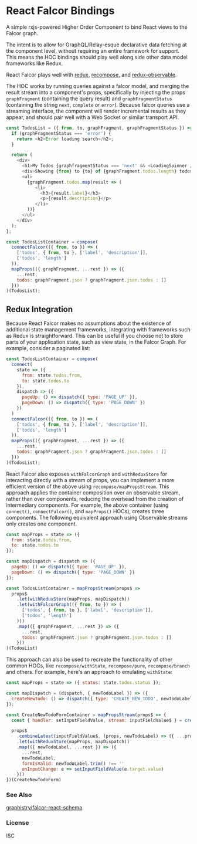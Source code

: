 # React Falcor Bindings

A simple rxjs-powered Higher Order Component to bind React views to the Falcor graph.

The intent is to allow for GraphQL/Relay-esque declarative data fetching at the component level, without requiring an entire framework for support.  This means the HOC bindings should play well along side other data model frameworks like Redux.

React Falcor plays well with [redux](http://redux.js.org/), [recompose](https://github.com/acdlite/recompose), and [redux-observable](redux-observable.js.org).

The HOC works by running queries against a falcor model, and merging the result stream into a component's props, specifically by injecting the props `graphFragment` (containing the query result) and `graphFragmentStatus` (containing the string `next`, `complete` or `error`).  Because falcor queries use a streaming interface, the component will render incremental results as they appear, and should pair well with a Web Socket or similar transport API.


```javascript
const TodosList = ({ from, to, graphFragment, graphFragmentStatus }) => {
  if (graphFragmentStatus === 'error') {
    return <h2>Error loading search</h2>;
  }

  return (
    <div>
      <h1>My Todos {graphfragmentStatus === 'next' && <LoadingSpinner />}</h1>
      <div>Showing {from} to {to} of {graphFragment.todos.length} todos</div>
      <ul>
        {graphFragment.todos.map(result => (
           <li>
             <h3>{result.label}</h3>
             <p>{result.description}</p>
           </li>
        ))}
      </ul>
    </div>
  );
};

const TodosListContainer = compose(
  connectFalcor(({ from, to }) => (
    ['todos', { from, to }, ['label', 'description']],
    ['todos', 'length']
  )),
  mapProps(({ graphFragment, ...rest }) => ({
    ...rest,
    todos: graphFragment.json ? graphFragment.json.todos : []
  }))
)(TodosList);
```

## Redux Integration

Because React Falcor makes no assumptions about the existence of additional state management frameworks, integrating with frameworks such as Redux is straightforward.  This can be useful if you choose not to store parts of your application state, such as view state, in the Falcor Graph.  For example, consider a paginated list:

```javascript
const TodosListContainer = compose(
  connect(
    state => ({
      from: state.todos.from,
      to: state.todos.to
    }),
    dispatch => ({
      pageUp: () => dispatch({ type: 'PAGE_UP' }),
      pageDown: () => dispatch({ type: 'PAGE_DOWN' })
    })
  )
  connectFalcor(({ from, to }) => (
    ['todos', { from, to }, ['label', 'description']],
    ['todos', 'length']
  )),
  mapProps(({ graphFragment, ...rest }) => ({
    ...rest,
    todos: graphFragment.json ? graphFragment.json.todos : []
  }))
)(TodosList);
```

React Falcor also exposes `withFalcorGraph` and `withReduxStore` for interacting directly with a stream of props, you can implement a more efficient version of the above using `recompose/mapPropsStream`.  This approach applies the container composition over an observable stream, rather than over components, reducing the overhead from the creation of intermediary components.  For example, the above container (using `connect()`, `connectFalcor()`, and `mapProps()` HOCs), creates three components.  The following equivalent approach using Observable streams only creates one component.

```javascript
const mapProps = state => ({
  from: state.todos.from,
  to: state.todos.to
});

const mapDispatch = dispatch => ({
  pageUp: () => dispatch({ type: 'PAGE_UP' }),
  pageDown: () => dispatch({ type: 'PAGE_DOWN' })
});

const TodosListContainer = mapPropsStream(props$ =>
  props$
    .let(withReduxStore(mapProps, mapDispatch))
    .let(withFalcorGraph(({ from, to }) => (
      ['todos', { from, to }, ['label', 'description']],
      ['todos', 'length']
    )))
    .map(({ graphFragment, ...rest }) => ({
      ...rest,
      todos: graphFragment.json ? graphFragment.json.todos : []
    }))
)(TodosList)
```

This approach can also be used to recreate the functionality of other common HOCs, like `recompose/withState`, `recompose/pure`, `recompose/branch` and others.  For example, here's an approach to emulating `withState`:

```javascript
const mapProps = state => ({ status: state.todos.status });

const mapDispatch = (dispatch, { newTodoLabel }) => ({
  createNewTodo: () => dispatch({ type: 'CREATE_NEW_TODO', newTodoLabel })
});

const CreateNewTodoFormContainer = mapPropsStream(props$ => {
  const { handler: setInputFieldValue, stream: inputFieldValue$ } = createEventHandler();

  props$
    .combineLatest(inputFieldValue$, (props, newTodoLabel) => ({ ...props, newTodoLabel }))
    .let(withReduxStore(mapProps, mapDispatch))
    .map(({ newTodoLabel, ...rest }) => ({
      ...rest,
      newTodoLabel,
      formIsValid: newTodoLabel.trim() !== ''
      onInputChange: e => setInputFieldValue(e.target.value)
    }))
})(CreateNewTodoForm)
```


### See Also
[graphistry/falcor-react-schema](https://github.com/graphistry/falcor/tree/master/packages/falcor-react-schema).

### License
ISC
